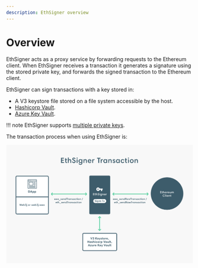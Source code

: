 ```yaml
---
description: EthSigner overview
---
```


# Overview

EthSigner acts as a proxy service by forwarding requests to the Ethereum client. When EthSigner
receives a transaction it generates a signature using the stored private key, and forwards the
signed transaction to the Ethereum client.

EthSigner can sign transactions with a key stored in:

* A V3 keystore file stored on a file system accessible by the host.
* [Hashicorp Vault](../HowTo/Store-Keys/Use-Hashicorp.md).
* [Azure Key Vault](../HowTo/Store-Keys/Use-Azure.md).

!!! note
    EthSigner supports [multiple private keys](Multiple-Key-Files.md).

The transaction process when using EthSigner is:

![EthSigner Transaction](../images/EthSigner_Transaction.png)
